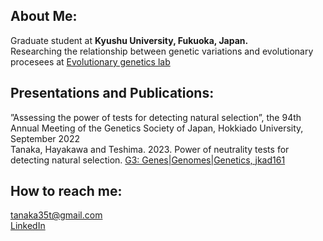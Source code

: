 ## About Me:
Graduate student at **Kyushu University, Fukuoka, Japan.**  
Researching the relationship between genetic variations and evolutionary procesees at [Evolutionary genetics lab](http://www.biology.kyushu-u.ac.jp/~kteshima/)

## Presentations and Publications:
”Assessing the power of tests for detecting natural selection”, the 94th Annual Meeting of the Genetics Society of Japan, Hokkiado University, September 2022  
Tanaka, Hayakawa and Teshima. 2023. Power of neutrality tests for detecting natural selection. [G3: Genes|Genomes|Genetics, jkad161](https://doi.org/10.1093/g3journal/jkad161)  



## How to reach me:
tanaka35t@gmail.com  
[LinkedIn](www.linkedin.com/in/ttomo3535)


<!--
**ttomo3535/ttomo3535** is a ✨ _special_ ✨ repository because its `README.md` (this file) appears on your GitHub profile.

Here are some ideas to get you started:

- 🔭 I’m currently working on ...
- 🌱 I’m currently learning ...
- 👯 I’m looking to collaborate on ...
- 🤔 I’m looking for help with ...
- 💬 Ask me about ...
- 📫 How to reach me: ...
- 😄 Pronouns: ...
- ⚡ Fun fact: ...
-->
